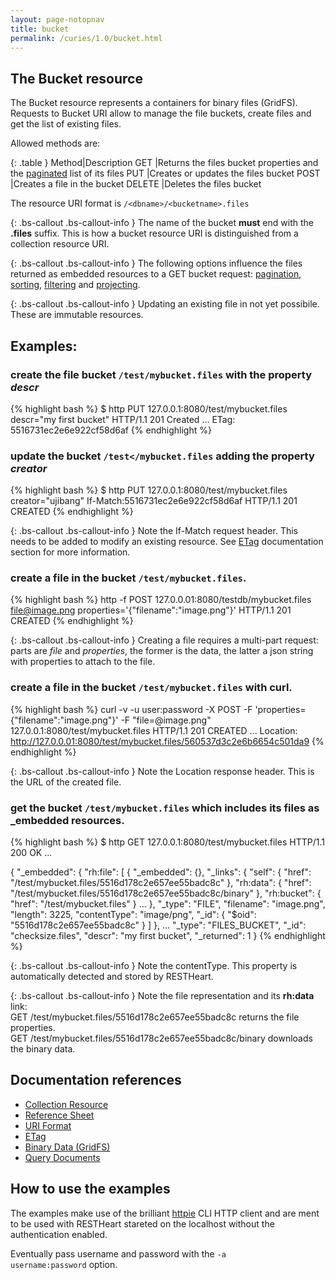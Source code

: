```yaml
---
layout: page-notopnav
title: bucket
permalink: /curies/1.0/bucket.html
---
```


## The Bucket resource

The Bucket resource represents a containers for binary files (GridFS). 
Requests to Bucket URI allow to manage the file buckets, create files and get the list of existing files.

Allowed methods are:

{: .table }
Method|Description
GET	|Returns the files bucket properties and the <a href="paging.html">paginated</a> list of its files
PUT	|Creates or updates the files bucket
POST	|Creates a file in the bucket
DELETE	|Deletes the files bucket

The resource URI format is <code>/&lt;dbname&gt;/&lt;bucketname&gt;.files</code>

{: .bs-callout .bs-callout-info }
The name of the bucket **must** end with the **.files** suffix. This is how a bucket resource URI is distinguished from a collection resource URI.

{: .bs-callout .bs-callout-info }
The following options influence the files returned as embedded resources to a GET bucket request: [pagination](paging.html), [sorting](sort.html), [filtering](filter.html) and [projecting](keys.html).

{: .bs-callout .bs-callout-info }
Updating an existing file in not yet possibile. These are immutable resources.

## Examples:

### create the file bucket <code>/test/mybucket.files</code> with the property *descr*

{% highlight bash %}
$ http PUT 127.0.0.1:8080/test/mybucket.files descr="my first bucket"
HTTP/1.1 201 Created
...
ETag: 5516731ec2e6e922cf58d6af
{% endhighlight %}

### update the bucket <code>/test</mybucket.files</code> adding the property *creator*

{% highlight bash %}
$ http PUT 127.0.0.1:8080/test/mybucket.files creator="ujibang" If-Match:5516731ec2e6e922cf58d6af
HTTP/1.1 201 CREATED
{% endhighlight %}

{: .bs-callout .bs-callout-info }
Note the If-Match request header. This needs to be added to modify an existing resource. 
See [ETag](https://softinstigate.atlassian.net/wiki/x/hICM) documentation section for more information.

### create a file in the bucket <code>/test/mybucket.files</code>.

{% highlight bash %}
http -f POST 127.0.0.01:8080/testdb/mybucket.files file@image.png properties='{"filename":"image.png"}'
HTTP/1.1 201 CREATED
{% endhighlight %}

{: .bs-callout .bs-callout-info }
Creating a file requires a multi-part request: parts are *file* and *properties*, the former is the data, the latter a json string with properties to attach to the file.

### create a file in the bucket <code>/test/mybucket.files</code> with curl.
{% highlight bash %}
curl -v -u user:password -X POST -F 'properties={"filename":"image.png"}' -F "file=@image.png" 127.0.0.1:8080/test/mybucket.files
HTTP/1.1 201 CREATED
...
Location: http://127.0.0.01:8080/test/mybucket.files/560537d3c2e6b6654c501da9
{% endhighlight %}

{: .bs-callout .bs-callout-info }
Note the Location response header. This is the URL of the created file.

### get the bucket <code>/test/mybucket.files</code> which includes its files as _embedded resources.

{% highlight bash %}
$ http GET 127.0.0.1:8080/test/mybucket.files
HTTP/1.1 200 OK
...

{
  "_embedded": {
    "rh:file": [
      {
        "_embedded": {},
        "_links": {
          "self": {
            "href": "/test/mybucket.files/5516d178c2e657ee55badc8c"
          },
          "rh:data": {
            "href": "/test/mybucket.files/5516d178c2e657ee55badc8c/binary"
          },
          "rh:bucket": {
            "href": "/test/mybucket.files"
          }
          ...
        },
        "_type": "FILE",
        "filename": "image.png",
        "length": 3225,
        "contentType": "image/png",
        "_id": {
          "$oid": "5516d178c2e657ee55badc8c"
        }
      ]
  },
  ...
  "_type": "FILES_BUCKET",
  "_id": "checksize.files",
  "descr": "my first bucket",
  "_returned": 1
}
{% endhighlight %}

{: .bs-callout .bs-callout-info }
Note the contentType. This property is automatically detected and stored by RESTHeart.

{: .bs-callout .bs-callout-info }
Note the file representation and its **rh:data** link:<br>
GET /test/mybucket.files/5516d178c2e657ee55badc8c returns the file properties.<br>
GET /test/mybucket.files/5516d178c2e657ee55badc8c/binary downloads the binary data.

## Documentation references

* [Collection Resource](coll.html)
* <a href="https://softinstigate.atlassian.net/wiki/x/SoCM" target="_blank">Reference Sheet</a>
* <a href="https://softinstigate.atlassian.net/wiki/x/ToCM" target="_blank">URI Format</a>
* <a href="https://softinstigate.atlassian.net/wiki/x/hICM" target="_blank">ETag</a>
* <a href="https://softinstigate.atlassian.net/wiki/x/RoCw" target="_blank">Binary Data (GridFS)</a>
* <a href="https://softinstigate.atlassian.net/wiki/x/XACk" target="_blank">Query Documents</a>

## How to use the examples
The examples make use of the brilliant [httpie](https://github.com/jkbrzt/httpie) CLI HTTP client and are ment to be used with RESTHeart stareted on the localhost without the authentication enabled.

Eventually pass username and password with the <code>-a username:password</code> option.